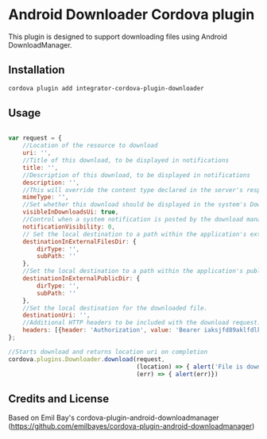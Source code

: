 Android Downloader Cordova plugin
========

This plugin is designed to support downloading files using Android DownloadManager.


Installation
--------

```bash
cordova plugin add integrator-cordova-plugin-downloader
```

Usage
--------

```javascript

var request = {
	//Location of the resource to download
	uri: '',
	//Title of this download, to be displayed in notifications
    title: '',
	//Description of this download, to be displayed in notifications
    description: '',
	//This will override the content type declared in the server's response.
    mimeType: '',
	//Set whether this download should be displayed in the system's Downloads UI. True by default
    visibleInDownloadsUi: true,
	//Control when a system notification is posted by the download manager. 
    notificationVisibility: 0,  
    // Set the local destination to a path within the application's external files directory
	destinationInExternalFilesDir: {
		dirType: '',
		subPath: ''
	},
	//Set the local destination to a path within the application's public external storage directory
	destinationInExternalPublicDir: {
		dirType: '',
		subPath: ''
	},
	//Set the local destination for the downloaded file.
	destinationUri: '',
	//Additional HTTP headers to be included with the download request.
	headers: [{header: 'Authorization', value: 'Bearer iaksjfd89aklfdlkasdjf'}]
};

//Starts download and returns location uri on completion
cordova.plugins.Downloader.download(request, 
									(location) => { alert('File is downloaded at' + location) }, 
									(err) => { alert(err)})
```

## Credits and License ##

Based on Emil Bay's cordova-plugin-android-downloadmanager (<https://github.com/emilbayes/cordova-plugin-android-downloadmanager>) 


